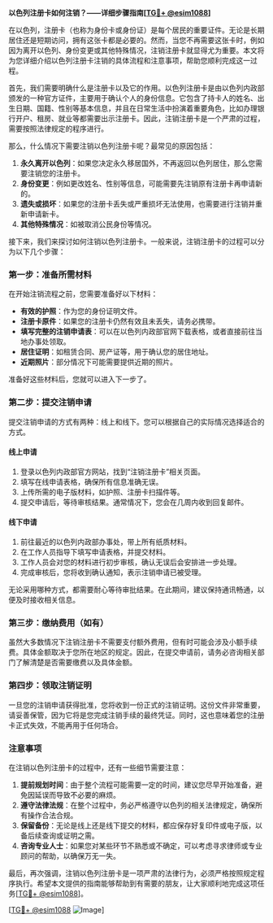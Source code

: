 **以色列注册卡如何注销？——详细步骤指南[[TG💪+ @esim1088](https://t.me/s/esim1088)]**

在以色列，注册卡（也称为身份卡或身份证）是每个居民的重要证件。无论是长期居住还是短期访问，拥有这张卡都是必要的。然而，当您不再需要这张卡时，例如因为离开以色列、身份变更或其他特殊情况，注销注册卡就显得尤为重要。本文将为您详细介绍以色列注册卡注销的具体流程和注意事项，帮助您顺利完成这一过程。

首先，我们需要明确什么是注册卡以及它的作用。以色列注册卡是由以色列内政部颁发的一种官方证件，主要用于确认个人的身份信息。它包含了持卡人的姓名、出生日期、国籍、性别等基本信息，并且在日常生活中扮演着重要角色，比如办理银行开户、租房、就业等都需要出示注册卡。因此，注销注册卡是一个严肃的过程，需要按照法律规定的程序进行。

那么，什么情况下需要注销以色列注册卡呢？最常见的原因包括：

1. **永久离开以色列**：如果您决定永久移居国外，不再返回以色列居住，那么您需要注销您的注册卡。
2. **身份变更**：例如更改姓名、性别等信息，可能需要先注销原有注册卡再申请新的。
3. **遗失或损坏**：如果您的注册卡丢失或严重损坏无法使用，也需要进行注销并重新申请新卡。
4. **其他特殊情况**：如被取消公民身份等情况。

接下来，我们来探讨如何注销以色列注册卡。一般来说，注销注册卡的过程可以分为以下几个步骤：

### 第一步：准备所需材料

在开始注销流程之前，您需要准备好以下材料：

- **有效的护照**：作为您的身份证明文件。
- **注册卡原件**：如果您的注册卡仍然有效且未丢失，请务必携带。
- **填写完整的注销申请表**：可以在以色列内政部官网下载表格，或者直接前往当地办事处领取。
- **居住证明**：如租赁合同、房产证等，用于确认您的居住地址。
- **近期照片**：部分情况下可能需要提供近期的照片。

准备好这些材料后，您就可以进入下一步了。

### 第二步：提交注销申请

提交注销申请的方式有两种：线上和线下。您可以根据自己的实际情况选择适合的方式。

#### 线上申请

1. 登录以色列内政部官方网站，找到“注销注册卡”相关页面。
2. 填写在线申请表格，确保所有信息准确无误。
3. 上传所需的电子版材料，如护照、注册卡扫描件等。
4. 提交申请后，等待审核结果。通常情况下，您会在几周内收到回复邮件。

#### 线下申请

1. 前往最近的以色列内政部办事处，带上所有纸质材料。
2. 在工作人员指导下填写申请表格，并提交材料。
3. 工作人员会对您的材料进行初步审核，确认无误后会安排进一步处理。
4. 完成审核后，您将收到确认通知，表示注销申请已被受理。

无论采用哪种方式，都需要耐心等待审批结果。在此期间，建议保持通讯畅通，以便及时接收相关信息。

### 第三步：缴纳费用（如有）

虽然大多数情况下注销注册卡不需要支付额外费用，但有时可能会涉及小额手续费。具体金额取决于您所在地区的规定。因此，在提交申请前，请务必咨询相关部门了解清楚是否需要缴费以及具体金额。

### 第四步：领取注销证明

一旦您的注销申请获得批准，您将收到一份正式的注销证明。这份文件非常重要，请妥善保管，因为它将是您完成注销手续的最终凭证。同时，这也意味着您的注册卡正式失效，不能再用于任何场合。

### 注意事项

在注销以色列注册卡的过程中，还有一些细节需要注意：

1. **提前规划时间**：由于整个流程可能需要一定的时间，建议您尽早开始准备，避免因延误而导致不必要的麻烦。
2. **遵守法律法规**：在整个过程中，务必严格遵守以色列的相关法律规定，确保所有操作合法合规。
3. **保留备份**：无论是线上还是线下提交的材料，都应保存好复印件或电子版，以备后续查询或证明之需。
4. **咨询专业人士**：如果您对某些环节不熟悉或不确定，可以考虑寻求律师或专业顾问的帮助，以确保万无一失。

最后，再次强调，注销以色列注册卡是一项严肃的法律行为，必须严格按照规定程序执行。希望本文提供的指南能够帮助到有需要的朋友，让大家顺利地完成这项任务[[TG💪+ @esim1088](https://t.me/s/esim1088)]。

[[TG💪+ @esim1088](https://t.me/s/esim1088) ![Image](https://i.postimg.cc/4NQfJmqS/Snipaste-2025-05-13-00-14-12.png)]